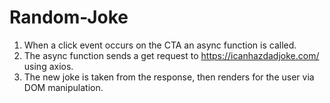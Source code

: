 # Random-Joke
1. When a click event occurs on the CTA an async function is called.
2. The async function sends a get request to https://icanhazdadjoke.com/ using axios.
3. The new joke is taken from the response, then renders for the user via DOM manipulation.
